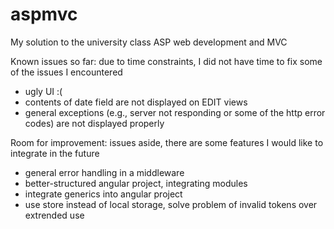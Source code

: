 # aspmvc
My solution to the university class ASP web development and MVC

Known issues so far: due to time constraints, I did not have time to fix some of the issues I encountered
- ugly UI :(
- contents of date field are not displayed on EDIT views
- general exceptions (e.g., server not responding or some of the http error codes) are not displayed properly

Room for improvement: issues aside, there are some features I would like to integrate in the future
- general error handling in a middleware
- better-structured angular project, integrating modules
- integrate generics into angular project
- use store instead of local storage, solve problem of invalid tokens over extrended use
